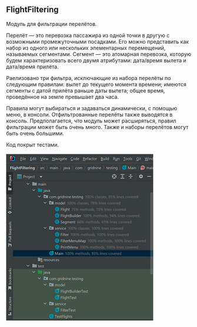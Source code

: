 ## FlightFiltering

Модуль для фильтрации перелётов.

Перелёт — это перевозка пассажира из одной точки в другую с возможными промежуточными посадками. Его можно представить как набор из одного или нескольких элементарных перемещений, называемых сегментами. 
Сегмент — это атомарная перевозка, которую будем характеризовать всего двумя атрибутами: дата/время вылета и дата/время прилёта.

Раелизовано три фильтра, исключающие из набора перелёты по следующим правилам:
вылет до текущего момента времени;
имеются сегменты с датой прилёта раньше даты вылета;
общее время, проведённое на земле превышает два часа.

Правила могут выбираться и задаваться динамически, с помощью меню, в консоли. Отфильтрованные перелёты также выводятся в консоль.
Предполагается, что модуль может расширяться, правил фильтрации может быть очень много. 
Также и наборы перелётов могут быть очень большими. 

Код покрыт тестами.<br><br>
![скриншот, покрытие кода тестами](src/main/resources/FFTestCover.png)
